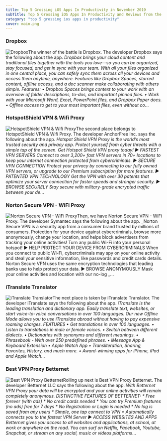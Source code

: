 ```yaml
---
title: Top 5 Grossing iOS Apps In Productivity in November 2019
subTitle: Top 5 Grossing iOS Apps In Productivity and Reviews from the AppStore in November 2019.
category: "top 5 grossing ios apps in productivity"
cover: main.png
---
```


### Dropbox

![Dropbox](https://is3-ssl.mzstatic.com/image/thumb/Purple113/v4/bb/d0/95/bbd09554-89a3-ab8a-f0f9-8b75736bb537/AppIcon-0-0-1x_U007emarketing-0-0-0-6-0-0-sRGB-0-0-0-GLES2_U002c0-512MB-85-220-0-0.png/100x100bb.png)The winner of the battle is Dropbox. The developer Dropbox says the following about the app. _Dropbox brings your cloud content and traditional files together with the tools you love—so you can be organized, stay focused, and get in sync with your team. With all your files organized in one central place, you can safely sync them across all your devices and access them anytime, anywhere. Features like Dropbox Spaces, starred content, offline access, and a doc scanner make collaborating with others simple.  Features: • Dropbox Spaces brings context to your work with an overview of folder descriptions, to-dos, and important pinned files. • Work with your Microsoft Word, Excel, PowerPoint files, and Dropbox Paper docs. • Offline access to get to your most important files, even without co_...

### HotspotShield VPN & Wifi Proxy

![HotspotShield VPN & Wifi Proxy](https://is2-ssl.mzstatic.com/image/thumb/Purple123/v4/4a/e9/39/4ae9394a-06e8-3a83-d085-5322a8e4f6bd/AppIcon-0-0-1x_U007emarketing-0-0-0-7-0-0-sRGB-0-0-0-GLES2_U002c0-512MB-85-220-0-0.png/100x100bb.png)The second place belongs to HotspotShield VPN & Wifi Proxy. The developer AnchorFree Inc. says the following about the app. _Hotspot Shield VPN Proxy is the world’s most trusted security and privacy app. Protect yourself from cyber threats with a simple tap of the screen. Get Hotspot Shield VPN proxy today!  ► FASTEST VPN SERVERS Connect to over 3,200+ fast VPN servers in 70+ locations to keep your internet connection protected from cybercriminals.  ► SECURE VPN CONNECTION Protect your privacy by connecting to our fully owned VPN servers, or upgrade to our Premium subscription for more features.  ► PATENTED VPN TECHNOLOGY Get the VPN with over 30 patents that optimize your server connection for faster speeds and stronger security.  ► BROWSE SECURELY Stay secure with military-grade encrypted traffic between your de_...

### Norton Secure VPN - WiFi Proxy

![Norton Secure VPN - WiFi Proxy](https://is4-ssl.mzstatic.com/image/thumb/Purple123/v4/c2/e3/40/c2e34069-56e2-cd81-a5e1-f3f3807db8e6/AppIcon-0-0-1x_U007emarketing-0-0-0-7-0-0-sRGB-0-0-0-GLES2_U002c0-512MB-85-220-0-0.png/100x100bb.png)Then, we have Norton Secure VPN - WiFi Proxy. The developer Symantec says the following about the app. _Norton Secure VPN is a security app from a consumer brand trusted by millions of consumers. Protection for your device against cybercriminals, browse more anonymously, change your location, and helps block advertisers from tracking your online activities! Turn any public Wi-Fi into your personal hotspot!   ► HELP PROTECT YOUR DEVICE FROM CYBERCRIMINALS When you connect to public Wi-Fi, cybercriminals may spy on your online activity and steal your sensitive information, like passwords and credit cards details. Norton Secure VPN uses the same encryption technologies that leading banks use to help protect your data.  ► BROWSE ANONYMOUSLY Mask your online activities and location with our no-log _...

### iTranslate Translator

![iTranslate Translator](https://is5-ssl.mzstatic.com/image/thumb/Purple113/v4/3a/47/3a/3a473a34-1fed-7952-0209-94276689c301/AppIcon-0-0-1x_U007emarketing-0-0-0-6-0-0-sRGB-0-0-0-GLES2_U002c0-512MB-85-220-0-0.png/100x100bb.png)The next place is taken by iTranslate Translator. The developer iTranslate says the following about the app. _iTranslate is the leading translation and dictionary app. Easily translate text, websites, or start voice-to-voice conversations in over 100 languages. Our new Offline Mode allows you to use iTranslate abroad without having to pay expensive roaming charges.  FEATURES • Get translations in over 100 languages. • Listen to translations in male or female voices. • Switch between different dialects. • Dictionaries with synonyms and different meanings. • Phrasebook - With over 250 predefined phrases. • iMessage App & Keyboard Extension • Apple Watch App • Transliteration, Sharing, Favorites, History, and much more. • Award-winning apps for iPhone, iPad and Apple Watch_...

### Best VPN Proxy Betternet

![Best VPN Proxy Betternet](https://is4-ssl.mzstatic.com/image/thumb/Purple113/v4/cb/44/3a/cb443af2-ebfb-9ad7-d7e5-b24c232bf5c9/AppIcon-0-0-1x_U007emarketing-0-0-0-7-0-0-sRGB-0-0-0-GLES2_U002c0-512MB-85-220-0-0.png/100x100bb.png)Rolling up next is Best VPN Proxy Betternet. The developer Betternet LLC says the following about the app. _With Betternet VPN Proxy your data will be encrypted and your online activities will remain completely anonymous.   DISTINCTIVE FEATURES OF BETTERNET: * Free forever (with ads) * No credit cards needed * You can try Premium features (no ads) free for 7 days * No Registration or Login is needed * No log is saved from any users * Simple, one tap connect to VPN * Automatically connects you to the fastest VPN Server  ► ACCESS WEBSITES AND APPS  Betternet gives you access to all websites and applications, at school, at work or anywhere on the road. You can surf on Netflix, Facebook, Youtube, Snapchat, or stream on any social, music or videos platforms_...

